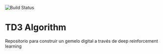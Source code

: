 ![Build Status](https://www.repostatus.org/badges/latest/active.svg)

# TD3 Algorithm 

Repositorio para construir un gemelo digital a través de deep reinforcement learning
